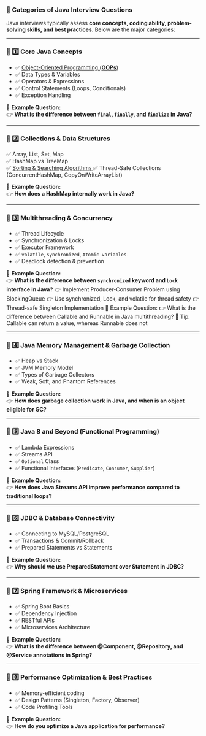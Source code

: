 ### **🚀 Categories of Java Interview Questions**
Java interviews typically assess **core concepts, coding ability, problem-solving skills, and best practices**. Below are the major categories:

---

### **📌 1️⃣ Core Java Concepts**

 - ✅ [Object-Oriented Programming
       (**OOPs**)](https://github.com/sahoog2/Preparation_Notes/blob/main/Java/0001%20OOPS.md)
  - ✅ Data Types & Variables   
  - ✅ Operators & Expressions   
  - ✅ Control Statements (Loops, Conditionals) 
  - ✅ Exception Handling

 

🔹 **Example Question:**  
👉 **What is the difference between `final`, `finally`, and `finalize` in Java?**

---

### **📌 2️⃣ Collections & Data Structures**
✅ Array, List, Set, Map  
✅ HashMap vs TreeMap  
✅ [Sorting & Searching Algorithms  ](https://github.com/sahoog2/Preparation_Notes/blob/main/Java/003%20Sorting%20%26%20Searching%20Algorithms.md)
✅ Thread-Safe Collections (ConcurrentHashMap, CopyOnWriteArrayList)  

🔹 **Example Question:**  
👉 **How does a HashMap internally work in Java?**

---

### **📌 3️⃣ Multithreading & Concurrency**
- ✅ Thread Lifecycle  
- ✅ Synchronization & Locks  
- ✅ Executor Framework  
- ✅ `volatile`, `synchronized`, `Atomic variables`  
- ✅ Deadlock detection & prevention

🔹 **Example Question:**  
👉 **What is the difference between `synchronized` keyword and `Lock` interface in Java?**
👉 Implement Producer-Consumer Problem using BlockingQueue
👉 Use synchronized, Lock, and volatile for thread safety
👉 Thread-safe Singleton Implementation
🔹 Example Question:
👉 What is the difference between Callable and Runnable in Java multithreading?
🔹 Tip: Callable can return a value, whereas Runnable does not


---

### **📌 4️⃣ Java Memory Management & Garbage Collection**
- ✅ Heap vs Stack  
- ✅ JVM Memory Model  
- ✅ Types of Garbage Collectors  
- ✅ Weak, Soft, and Phantom References  

🔹 **Example Question:**  
👉 **How does garbage collection work in Java, and when is an object eligible for GC?**

---

### **📌 5️⃣ Java 8 and Beyond (Functional Programming)**
- ✅ Lambda Expressions  
- ✅ Streams API  
- ✅ `Optional` Class  
- ✅ Functional Interfaces (`Predicate`, `Consumer`, `Supplier`)  

🔹 **Example Question:**  
👉 **How does Java Streams API improve performance compared to traditional loops?**

---

### **📌 6️⃣ JDBC & Database Connectivity**
- ✅ Connecting to MySQL/PostgreSQL  
- ✅ Transactions & Commit/Rollback  
- ✅ Prepared Statements vs Statements  

🔹 **Example Question:**  
👉 **Why should we use PreparedStatement over Statement in JDBC?**

---

### **📌 7️⃣ Spring Framework & Microservices**
- ✅ Spring Boot Basics  
- ✅ Dependency Injection  
- ✅ RESTful APIs  
- ✅ Microservices Architecture  

🔹 **Example Question:**  
👉 **What is the difference between @Component, @Repository, and @Service annotations in Spring?**

---

### **📌 8️⃣ Performance Optimization & Best Practices**
- ✅ Memory-efficient coding  
- ✅ Design Patterns (Singleton, Factory, Observer)  
- ✅ Code Profiling Tools  

🔹 **Example Question:**  
👉 **How do you optimize a Java application for performance?**


